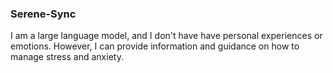 ### Serene-Sync
I am a large language model, and I don't have have personal experiences or emotions. However, I can provide information and guidance on how to manage stress and anxiety.

